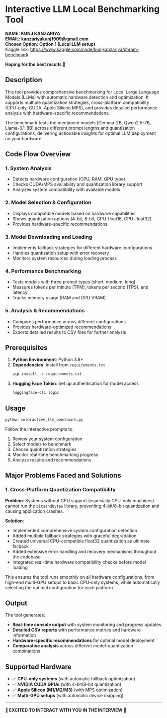 # Interactive LLM Local Benchmarking Tool

**NAME: KUNJ KANZARIYA**  
**EMAIL: kanzariyakunj1909@gmail.com**  
**Chosen Option: Option 1 (Local LLM setup)**  
Kaggle link: https://www.kaggle.com/code/kunjkanzariya/shram-benchmark

**Hoping for the best results 🤞**

## Description

This tool provides comprehensive benchmarking for Local Large Language Models (LLMs) with automatic hardware detection and optimization. It supports multiple quantization strategies, cross-platform compatibility (CPU-only, CUDA, Apple Silicon MPS), and provides detailed performance analysis with hardware-specific recommendations.

The benchmark tests the mentioned models (Gemma-2B, Qwen2.5-7B, Llama-3.1-8B) across different prompt lengths and quantization configurations, delivering actionable insights for optimal LLM deployment on your hardware.

## Code Flow Overview

### 1. **System Analysis**
- Detects hardware configuration (CPU, RAM, GPU type)
- Checks CUDA/MPS availability and quantization library support
- Analyzes system compatibility with available models

### 2. **Model Selection & Configuration**
- Displays compatible models based on hardware capabilities
- Shows quantization options (4-bit, 8-bit, GPU-float16, CPU-float32)
- Provides hardware-specific recommendations

### 3. **Model Downloading and Loading**
- Implements fallback strategies for different hardware configurations
- Handles quantization setup with error recovery
- Monitors system resources during loading process

### 4. **Performance Benchmarking**
- Tests models with three prompt types (short, medium, long)
- Measures tokens per minute (TPM), tokens per second (TPS), and latency
- Tracks memory usage (RAM and GPU VRAM)

### 5. **Analysis & Recommendations**
- Compares performance across different configurations
- Provides hardware-optimized recommendations
- Exports detailed results to CSV files for further analysis

## Prerequisites

1. **Python Environment**: Python 3.8+
2. **Dependencies**: Install from `requirements.txt`
   ```bash
   pip install -r requirements.txt
   ```
3. **Hugging Face Token**: Set up authentication for model access
   ```bash
   huggingface-cli login
   ```

## Usage

```bash
python interactive_llm_benchmark.py
```

Follow the interactive prompts to:
1. Review your system configuration
2. Select models to benchmark
3. Choose quantization strategies
4. Monitor real-time benchmarking progress
5. Analyze results and recommendations

## Major Problems Faced and Solutions

### 1. **Cross-Platform Quantization Compatibility**

**Problem**: Systems without GPU support (especially CPU-only machines) cannot run the `bitsandbytes` library, preventing 4-bit/8-bit quantization and causing application crashes.

**Solution**: 
- Implemented comprehensive system configuration detection
- Added multiple fallback strategies with graceful degradation
- Created universal CPU-compatible float32 quantization as ultimate fallback
- Added extensive error handling and recovery mechanisms throughout the codebase
- Integrated real-time hardware compatibility checks before model loading

This ensures the tool runs smoothly on all hardware configurations, from high-end multi-GPU setups to basic CPU-only systems, while automatically selecting the optimal configuration for each platform.

## Output

The tool generates:
- **Real-time console output** with system monitoring and progress updates
- **Detailed CSV reports** with performance metrics and hardware information
- **Hardware-specific recommendations** for optimal model deployment
- **Comparative analysis** across different model-quantization combinations

## Supported Hardware

- ✅ **CPU-only systems** (with automatic fallback optimization)
- ✅ **NVIDIA CUDA GPUs** (with 4-bit/8-bit quantization)
- ✅ **Apple Silicon (M1/M2/M3)** (with MPS optimization)
- ✅ **Multi-GPU setups** (with automatic device mapping)

---

**🤞 EXCITED TO INTERACT WITH YOU IN THE INTERVIEW 🤞**
